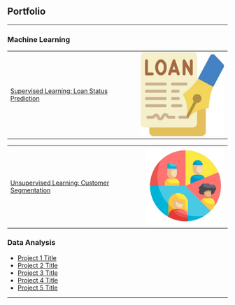 ## Portfolio

---

### Machine Learning

<table>
  <tr>
    <!-- This is the cell for the text -->
    <td style="vertical-align: middle;">
      <a href="https://github.com/Tazzen-Ross/Loan-Prediction-Analysis">Supervised Learning: Loan Status Prediction</a>
    </td>
    <!-- This is the cell for the image -->
    <td>
      <img src="images/signing.jpg?raw=true" width="200"/>
    </td>
  </tr>
</table>

<table>
  <tr>
    <!-- This is the cell for the text -->
    <td style="vertical-align: middle;">
      <a href="https://github.com/Tazzen-Ross/Automobile-Customer-Segmenation">Unsupervised Learning: Customer Segmentation</a>
    </td>
    <!-- This is the cell for the image -->
    <td>
      <img src="images/segment.jpg?raw=true" width="200"/>
    </td>
  </tr>
</table>

### Data Analysis

- [Project 1 Title](http://example.com/)
- [Project 2 Title](http://example.com/)
- [Project 3 Title](http://example.com/)
- [Project 4 Title](http://example.com/)
- [Project 5 Title](http://example.com/)

---
